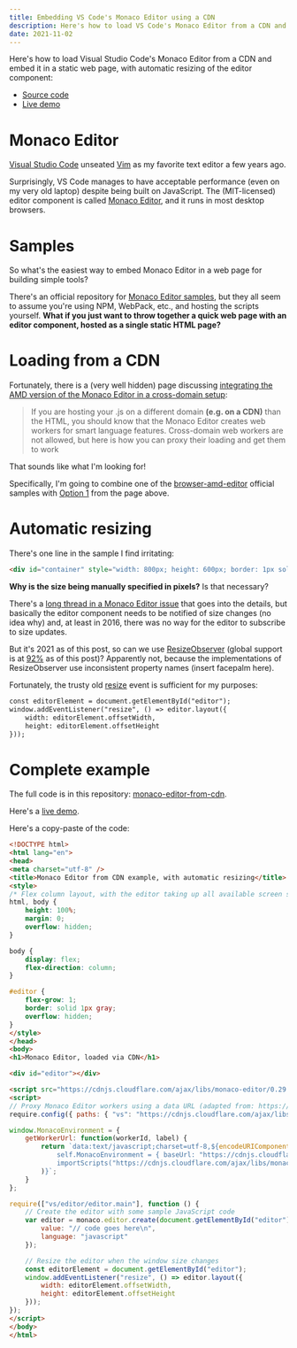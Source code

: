 ```yaml
---
title: Embedding VS Code's Monaco Editor using a CDN
description: Here's how to load VS Code's Monaco Editor from a CDN and embed it in a regular web page
date: 2021-11-02
---
```

Here's how to load Visual Studio Code's Monaco Editor from a CDN and embed it in a static web page, with automatic resizing of the editor component:

* [Source code](https://github.com/jaredkrinke/monaco-editor-from-cdn)
* [Live demo](https://jaredkrinke.github.io/monaco-editor-from-cdn/)

# Monaco Editor
[Visual Studio Code](https://code.visualstudio.com/) unseated [Vim](https://www.vim.org/) as my favorite text editor a few years ago.

Surprisingly, VS Code manages to have acceptable performance (even on my very old laptop) despite being built on JavaScript. The (MIT-licensed) editor component is called [Monaco Editor](https://microsoft.github.io/monaco-editor/index.html), and it runs in most desktop browsers.

# Samples
So what's the easiest way to embed Monaco Editor in a web page for building simple tools?

There's an official repository for [Monaco Editor samples](https://github.com/Microsoft/monaco-editor-samples/), but they all seem to assume you're using NPM, WebPack, etc., and hosting the scripts yourself. **What if you just want to throw together a quick web page with an editor component, hosted as a single static HTML page?**

# Loading from a CDN
Fortunately, there is a (very well hidden) page discussing [integrating the AMD version of the Monaco Editor in a cross-domain setup](https://github.com/microsoft/monaco-editor/blob/main/docs/integrate-amd-cross.md):

> If you are hosting your .js on a different domain **(e.g. on a CDN)** than the HTML, you should know that the Monaco Editor creates web workers for smart language features. Cross-domain web workers are not allowed, but here is how you can proxy their loading and get them to work

That sounds like what I'm looking for!

Specifically, I'm going to combine one of the [browser-amd-editor](https://github.com/microsoft/monaco-editor-samples/blob/main/browser-amd-editor/index.html) official samples with [Option 1](https://github.com/microsoft/monaco-editor-samples/blob/main/browser-amd-editor/index.html) from the page above.

# Automatic resizing
There's one line in the sample I find irritating:

```html
<div id="container" style="width: 800px; height: 600px; border: 1px solid grey"></div>
```

**Why is the size being manually specified in pixels?** Is that necessary?

There's a [long thread in a Monaco Editor issue](https://github.com/Microsoft/monaco-editor/issues/28) that goes into the details, but basically the editor component needs to be notified of size changes (no idea why) and, at least in 2016, there was no way for the editor to subscribe to size updates.

But it's 2021 as of this post, so can we use [ResizeObserver](https://developer.mozilla.org/en-US/docs/Web/API/ResizeObserver) (global support is at [92%](https://caniuse.com/resizeobserver) as of this post)? Apparently not, because the implementations of ResizeObserver use inconsistent property names (insert facepalm here).

Fortunately, the trusty old [resize](https://developer.mozilla.org/en-US/docs/Web/API/Window/resize_event) event is sufficient for my purposes:

```html
const editorElement = document.getElementById("editor");
window.addEventListener("resize", () => editor.layout({
    width: editorElement.offsetWidth,
    height: editorElement.offsetHeight
}));
```

# Complete example
The full code is in this repository: [monaco-editor-from-cdn](https://github.com/jaredkrinke/monaco-editor-from-cdn).

Here's a [live demo](https://jaredkrinke.github.io/monaco-editor-from-cdn/).

Here's a copy-paste of the code:

```html
<!DOCTYPE html>
<html lang="en">
<head>
<meta charset="utf-8" />
<title>Monaco Editor from CDN example, with automatic resizing</title>
<style>
/* Flex column layout, with the editor taking up all available screen space */
html, body {
    height: 100%;
    margin: 0;
    overflow: hidden;
}

body {
    display: flex;
    flex-direction: column;
}

#editor {
    flex-grow: 1;
    border: solid 1px gray;
    overflow: hidden;
}
</style>
</head>
<body>
<h1>Monaco Editor, loaded via CDN</h1>

<div id="editor"></div>

<script src="https://cdnjs.cloudflare.com/ajax/libs/monaco-editor/0.29.1/min/vs/loader.min.js"></script>
<script>
// Proxy Monaco Editor workers using a data URL (adapted from: https://github.com/microsoft/monaco-editor/blob/main/docs/integrate-amd-cross.md)
require.config({ paths: { "vs": "https://cdnjs.cloudflare.com/ajax/libs/monaco-editor/0.29.1/min/vs/" }});

window.MonacoEnvironment = {
    getWorkerUrl: function(workerId, label) {
        return `data:text/javascript;charset=utf-8,${encodeURIComponent(`
            self.MonacoEnvironment = { baseUrl: "https://cdnjs.cloudflare.com/ajax/libs/monaco-editor/0.29.1/min/" };
            importScripts("https://cdnjs.cloudflare.com/ajax/libs/monaco-editor/0.29.1/min/vs/base/worker/workerMain.min.js");`
        )}`;
    }
};

require(["vs/editor/editor.main"], function () {
    // Create the editor with some sample JavaScript code
    var editor = monaco.editor.create(document.getElementById("editor"), {
        value: "// code goes here\n",
        language: "javascript"
    });

    // Resize the editor when the window size changes
    const editorElement = document.getElementById("editor");
    window.addEventListener("resize", () => editor.layout({
        width: editorElement.offsetWidth,
        height: editorElement.offsetHeight
    }));
});
</script>
</body>
</html>
```
